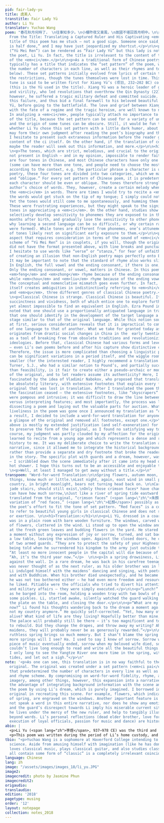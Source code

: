 ```yaml
---
pid: fair-lady-yu
title: 虞美人
transtitle: Fair Lady Yü
author: Li Yu
translator: Yuchao Wang
poem: "春花秋月何時了， \n往事知多少。\n小樓昨夜又東風，\n故國不堪回首月明中。\n\n雕欄玉砌應猶在，\n只是朱顏改。\n問君能有幾多愁，\n恰似一江春水向東流。\n\n<h3>Starting
  From the Title: Translating a Captured Ruler and His Captivating <em>Ci</em></h3>\n\n<p>The
  title of this poem has me stuck — not a good sign. Someone once said, “well begun
  is half done,” and I may have just jeopardized my shortcut.</p>\n\n<p>This title
  (“Yü Mei Ren”) can be rendered as “Fair Lady Yü” but this lady is not related to
  the poet, Li Yu. In fact, the title is irrelevant to the content of the poem — specifically,
  of the <em>ci</em>.</p>\n\n<p>As a traditional form of Chinese poetry, <em>ci</em>
  typically has a title that indicates the “set pattern” of the poem, which dictates
  the number of characters in each line, as well as their rhymes and tones (explained
  below). These set patterns initially evolved from lyrics of certain tunes, thus
  the restrictions, though the tunes themselves were lost in time. This particular
  tune is said to be written first for Xiang Yü’s (项羽, 232–202 BC) concubine, Yü (虞姬)
  (this is the Yü used in the title). Xiang Yü was a heroic leader of great nobility
  and virility, who led revolutions that overthrew the Qin Dynasty (221–206 BC). Later,
  however, he suffered a tragic military defeat and committed suicide. Xiang foresaw
  this failure, and thus bid a final farewell to his beloved beautiful concubine,
  Yü, before going to the battlefield. The love and grief between Xiang and Yü, intertwined
  with the fate of a regime and the tragic heroism, are well known to native readers.
  In analyzing a <em>ci</em>, people typically attach no importance to the background
  of the title, because the set pattern can be used for a variety of unrelated themes,
  and the origin of some tunes can be obscure. Still, it would be fun to speculate
  whether Li Yu chose this set pattern with a little dark humor, about which readers
  may form their own judgment after reading the poet’s biography and the translation.</p>\n\n<p>But
  I hesitate to present such extraneous information before the reader gets to the
  content of the ci itself. On the other hand, if the translation of content is captivating,
  maybe the reader will seek out this information, and more.</p>\n\n<h3>Sound</h3>
  \n<p>The tones, which are strict, melodious, and crucial to the original poem, are
  not present in English — and in my opinion, impossible to render faithfully. There
  are four tones in Chinese, and most Chinese characters have only one of the four
  (some can have more than one tone, and people need to choose the most appropriate
  according to the context, e.g. the particular phrase a character is used in). In
  poetry, these four tones are divided into two categories, which we may call “even”
  and “oblique.” For every set pattern of Chinese poem, it is predetermined whether
  each character should be even or oblique. The tones therefore strongly limit the
  author’s choice of words. They, however, create a certain melody when one recites
  the <em>ci</em> in words. There are times I would try to recite a <em>ci</em>, but
  the words would get stuck on the tip of my tongue; I simply could not remember them.
  Yet the tones would still come to me spontaneously, and humming them was exhilarating.
  These were frustrating experiences, but they might speak to the significance of
  tones in appreciating a <em>ci</em>. On the other hand, studies show that humans
  selectively develop sensitivity to phonemes they are exposed to in the first twelve
  months after birth, and gradually lose the sensitivity to other phonemes (one reason
  why learning a second language can be so difficult, or why certain racial pejoratives
  were formed). While tones are different from phonemes, one’s attunement to and appreciation
  of tones likely rest on significant early exposure to them.</p>\n\n<p>Rhyme is another
  aspect that requires consideration in terms of the sound of <em>ci</em>. The rhyme
  scheme of “Yü Mei Ren” is in couplets, if you will, though the original probably
  did not have the format presented above, with line breaks and punctuations. Therefore
  I hesitate to use words like “verse” or “stanza,” for fear of unfaithfulness and
  of creating an illusion that non-English poetry maps perfectly onto English poetry.
  It may be important to note that the standard of rhyme also works slightly differently.
  In English, the full vowel and the ending consonant, if there is one, must match.
  Only the ending consonant, or vowel, matters in Chinese. In this poem, for example,
  <em>feng</em> and <em>zhong</em> rhyme because of the ending consonant <em>ng</em>,
  while <em>chou</em> and <em>liu</em> rhyme because of the ending vowel <em>u</em>.
  The conceptual and nomenclative mismatch goes even further. In fact, the word “poetry”
  itself creates ambiguities in indistinctively referring to <em>shi</em>, <em>ci</em>,
  and <em>qu</em>, three different genres of classical Chinese poetry.</p>\n\n<h3>Syntax</h3>
  \n<p>Classical Chinese is strange. Classical Chinese is beautiful. It has a great
  succinctness and vividness, both of which entice one to explore further. It is mesmerizing
  yet almost impossible to find an equivalent in English. Ezra Pound interestingly
  noted that one should use a proportionally antiquated language in translation, meaning
  that one should identify in the development of the target language a historical
  stage similar to that of the original language. While this notion sounds appealing
  at first, serious consideration reveals that it is impractical to compare the development
  of one language to that of another. What we take for granted today as modern Chinese
  originates from drastic social changes in China in the  early twentieth century,
  as a tool of breaking free from obsolete traditions and revolutionizing people’s
  ideologies. Before that, classical Chinese had various forms and levels of sophistication
  — even Li’s own poems before and after his capture show distinctive changes in vocabulary.
  Therefore, the issue is more complicated than choosing a linguistic period, as there
  can be significant variations in a period itself, and the wiggle room just gets
  smaller (for the interested reader, I highly recommend a translation by Jone A.
  Turner, S.J., who had a similar notion to Pound’s, and partially succeeded). Other
  than feasibility, is it fair to create either a pseudo-archaic or modern rendition
  of the original, and to let readers assume its authenticity? Here, I was initially
  fascinated by the idea of Vladimir Nabokov, who proposed that translations should
  be absolutely literary, with extensive footnotes that explain every feature of the
  original that was lost in translation. After I translated the poem that way, however,
  the fascination ceased — the extensive footnotes, like “skyscrapers” on the page,
  were pompous and intrusive; it was difficult to draw the line between conveying
  versus interpreting features; and most importantly, the process was like sloppily
  dissecting a poem and laying out the valuable parts for auction. Whatever remaining
  liveliness in the poem was gone once I announced my translation as “complete.” As
  a result, I decided to include a word-for-word translation for anyone who wants
  a glimpse of the original and removed all footnotes, except one.</p>\n\n<h3>Confession</h3>\n<p>The
  above is mostly my extended justification (and self-exoneration) for choosing not
  to preserve the form of the original, as I found no satisfying way to do so. Of
  course, my judgment was partly clouded by my affection for the original, which I
  learned to recite from a young age and which represents a dense and riveting cultural
  history to me. It was my deliberate choice to write the translation as a third-person
  narrative, since it allowed me to integrate the historical background into the translation
  rather than provide a separate and dry footnote that broke the reader’s immersion
  in the story. The specific plot with guards and a dream, however, was arbitrary
  — I scribbled down the scene immediately after it came into my head during a relaxing
  hot shower. I hope this turns out to be an accessible and enjoyable translation.</p>\n
  \n<p>Well, at least I managed to get away without a title.</p>\n"
transpoem: "Word-for-word Translation:\n\nSpring flowers, autumn moon, when will end?\nForegone
  things, know much or little.\nLast night, again, east wind in small pavilion,\nFormer
  country, in bright moonlight, bears not turning head back on. \n\nCarved railings,
  jade stairs, should still exist,\nOnly those crimson faces* have changed.\nAsk thee
  can have how much sorrow,\nJust like a river of spring tide eastward flow. \n\n*Literally
  translated from the original, “crimson faces” (<span lang=\"zh\">朱顏</span>) is a
  variation of “red faces,” (<span lang=\"zh\">紅顏</span>) possibly as a result of
  the poet’s effort to fit the tone of set pattern. “Red faces” is a common phrase
  to refer to beautiful young girls in classical Chinese and does not suggest embarrassment
  or exertion. \n\n<h1>Translation:</h1>\n\n<p>Li Yü, dressed in a coarse, gray robe,
  was in a plain room with bare wooden furniture. The windows, carved with shapes
  of flowers, clattered in the wind. Li stood up to open the window and looked out
  at the fresh green leaves and budding flowers in the yard. He stared at them for
  a moment without any expression of joy or sorrow, turned, and sat back down beside
  a low table, leaving the windows open. Against the closed doors, he could see shadows
  of two armed guards. “They are to protect the safety of your Highness,” he remembered
  being told when he surrendered his kingdom to the army just outside the city walls.
  “At least no more innocent people in the capital will die because of me,” he thought.
  “Ah, it’s the third year now.”</p>  \n\n<p>In a spring drowsiness, Li dozed off
  against the wall. In a rare dream, he was back in his carefree teenage years. He
  was never thought of as the next ruler, as his older brother was in line to succeed.
  Li indulged himself with the maidens’ dancing and singing, with poetry and painting,
  and with Buddhism. When his brother died unexpectedly, and he became the ruler,
  he was not too bothered either — he had even more freedom and resources to do what
  he liked. Pitiable were the officials who tried to divert his attention to politics
  and military affairs — they were simply executed.</p>\n\n<p>“Lunch!” a guard shouted
  as he barged into the room, holding a wooden tray with two bowls of plain buns and
  some pickles. Li, startled awake, silently watched the guard walking in, putting
  the plate on the table, and closing the door.</p>\n\n<p>“What are my people eating
  now?” Li found his thoughts wandering back to the dream a moment ago. “But it's
  not my country anymore.” He quickly self-corrected. “Yet, how many of them are still
  alive? What kind of life are they living? Hopefully better than mine, of course.
  The palace will probably still be there — it’s too magnificent and too much work
  to rebuild. Did they change the drapes, and throw away my writing? Ah, the talented
  maidens, they will probably never be as generously rewarded.”</p>\n\n<p>“Oh, this
  ruthless spring brings so much memory. But I shan’t blame the spring — how many
  more springs will I see? Ha. I used to say I knew of sorrow. Sorrow when an exquisite
  piece of music eventually ended, sorrow when my beloved wife died, sorrow when I
  couldn’t live long enough to read and write all the beautiful things. But now, now,
  I only long to see the Yangtze River one more time in the spring, with all its majestic
  tides, and let out a sigh.”</p>\n"
note: '<p>As one can see, this translation is in no way faithful to the form of the
  original. The original was created under a set pattern (<em>ci pai</em>, <span lang="zh">詞牌</span>)
  that predetermined the number of characters in every line as well as their tones
  and rhyme scheme. By compromising on word-for-word fidelity, rhyme, and original
  imagery, among other things, however, this expansion into a narrative prose has
  the advantage of integrating background information with the scene and emotion of
  the poem by using Li’s dream, which is purely imagined. I borrowed ideas from the
  original in recreating this scene. For example, flowers, which indicate the advent
  of spring, are engraved on the windows. Another important feature is that Li does
  not speak a word in this entire narrative, nor does he show any emotion. This reservedness
  and the guard’s disrespect towards Li imply his miserable current situation, as
  he lives under the mercy of the new ruler, and help to tangibly illustrate the sorrow
  beyond words. Li’s personal reflections (dead elder brother, love for Buddhism,
  execution of loyal officials, passion for music and dance) are historically true.</p> '
abio: |
  <p>Li Yu (<span lang="zh">李煜</span>, 937–978 CE) was the third and the last ruler of the Southern Tang regime during the Five Dynasties and Ten Kingdoms period (907–960 CE). Li was not interested in politics, but rather indulged himself with the arts and sensual pleasures. He surrendered the capital to the ruler of the Song regime and lived under what we today may call home custody, though he did not live in his former home, the palace. This drastic change in his life circumstances resulted in a huge shift in the tone and content of his poems. Li switched from flowery descriptions of sensual pleasures to a more colloquial vocabulary and wrote laments about larger and heavier topics such as regime changes and the vicissitudes of life. His laments pioneered <em>ci</em>, a form of Chinese poetry. The stark contrast between his political incapability and his artistic genius makes Li a famous exemplar of the power of fate; people ponder the irony of the tragic destiny that turned him into one of the greatest Chinese poets of all time.</p>
  <p>This poem was written during the period of Li’s home custody, and it was speculated that the grief and lament in this poem contributed to the new ruler’s decision to poison Li.</p>
tbio: "<p>Yuchao Wang is a sophomore at Haverford College intending to major in cognitive
  science. Aside from amusing himself with imagination (like he has done here), he
  loves classical music, plays classical guitar, and also studies classics. How they
  all contain some form of “classic” is a completely irrelevant coincidence.</p>"
language: Chinese
lang: zh
image: "/assets/images/images_18/li_yu.JPG"
image2:
imagecredit: photo by Jasmine Phun
imagecredit2:
origaudio:
translaudio:
edition: '2018'
pagetype: musing
order: '12'
layout: notepage
collection: notes_2018
---
```

